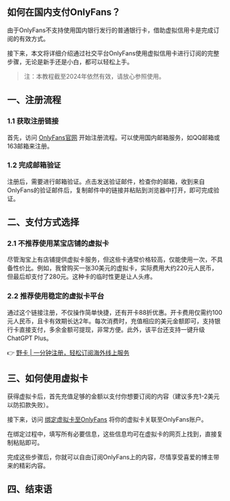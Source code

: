 ## 如何在国内支付OnlyFans？

由于OnlyFans不支持使用国内银行发行的普通银行卡，借助虚拟信用卡是完成订阅的有效方式。

接下来，本文将详细介绍通过社交平台OnlyFans使用虚拟信用卡进行订阅的完整步骤，无论是新手还是小白，都可以轻松上手。

> 注：本教程截至2024年依然有效，请放心参照使用。

## 一、注册流程

### 1.1 获取注册链接

首先，访问 [OnlyFans官网](https://onlyfans.com/) 开始注册流程。可以使用国内邮箱服务，如QQ邮箱或163邮箱来注册。

### 1.2 完成邮箱验证

注册后，需要进行邮箱验证。点击发送验证邮件，检查你的邮箱，收到来自OnlyFans的验证邮件后，复制邮件中的链接并粘贴到浏览器中打开，即可完成验证。

## 二、支付方式选择

### 2.1 不推荐使用某宝店铺的虚拟卡

尽管淘宝上有店铺提供虚拟卡服务，但这些卡通常价格较高，仅能使用一次，不具备性价比。例如，我曾购买一张30美元的虚拟卡，实际费用大约220元人民币，但最后却支付了280元。这种卡的临时性更是让人头疼。

### 2.2 推荐使用稳定的虚拟卡平台

通过这个链接注册，不仅操作简单快捷，还有开卡88折优惠。开卡费用仅需约100元人民币，且卡有效期长达2年。每次消费时，充值相应的美元金额即可，支持银行卡直接支付，多余金额可提现，非常方便。此外，该平台还支持一键升级ChatGPT Plus。

👉 [野卡 | 一分钟注册，轻松订阅海外线上服务](https://bit.ly/bewildcard)

## 三、如何使用虚拟卡

获得虚拟卡后，首先充值足够的金额以支付你想要订阅的内容（建议多充1-2美元以防扣款失败）。

接下来，访问 [绑定虚拟卡至OnlyFans](https://bit.ly/bewildcard) 将你的虚拟卡关联至OnlyFans账户。

在绑定过程中，填写所有必要信息，这些信息均可在虚拟卡的网页上找到，直接复制粘贴即可。

完成这些步骤后，你就可以自由订阅OnlyFans上的内容，尽情享受喜爱的博主带来的精彩内容。

## 四、结束语